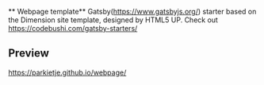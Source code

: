 ** Webpage template**
 Gatsby(https://www.gatsbyjs.org/) starter based on the Dimension site template, designed by HTML5 UP. Check out https://codebushi.com/gatsby-starters/

## Preview
https://parkietje.github.io/webpage/
